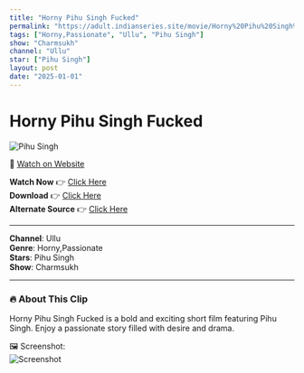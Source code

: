 ```yaml
---
title: "Horny Pihu Singh Fucked"
permalink: "https://adult.indianseries.site/movie/Horny%20Pihu%20Singh%20Fucked"
tags: ["Horny,Passionate", "Ullu", "Pihu Singh"]
show: "Charmsukh"
channel: "Ullu"
star: ["Pihu Singh"]
layout: post
date: "2025-01-01"
---
```


# Horny Pihu Singh Fucked

![Pihu Singh](https://shorts.desisins.com/wp-content/uploads/2024/03/Horny-Pihu-Singh-Fucked-DesiSins.com_.jpg)

🔗 [Watch on Website](https://adult.indianseries.site/movie/Horny%20Pihu%20Singh%20Fucked)

**Watch Now** 👉 [Click Here](https://adult.indianseries.site/movie/Horny%20Pihu%20Singh%20Fucked)  
**Download** 👉 [Click Here](https://adult.indianseries.site/movie/Horny%20Pihu%20Singh%20Fucked)  
**Alternate Source** 👉 [Click Here](https://adult.indianseries.site/movie/Horny%20Pihu%20Singh%20Fucked)

---

**Channel**: Ullu  
**Genre**: Horny,Passionate  
**Stars**: Pihu Singh  
**Show**: Charmsukh

---

### 🔥 About This Clip

Horny Pihu Singh Fucked is a bold and exciting short film featuring Pihu Singh. Enjoy a passionate story filled with desire and drama.
 
🖼️ Screenshot:  
![Screenshot](https://shorts.desisins.com/wp-content/uploads/2024/03/Horny-Pihu-Singh-Fucked-DesiSins.com_.jpg)
